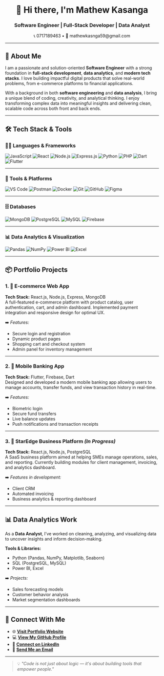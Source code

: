 <!-- Portfolio Header -->

<h1 align="center">👋 Hi there, I'm Mathew Kasanga</h1>
<h3 align="center">Software Engineer | Full-Stack Developer | Data Analyst</h3>

<p align="center">
📞 0717189463 • 📧 mathewkasnga59@gmail.com  
</p>

---

## 🚀 About Me

I am a passionate and solution-oriented **Software Engineer** with a strong foundation in **full-stack development**, **data analytics**, and **modern tech stacks**. I love building impactful digital products that solve real-world problems, from e-commerce platforms to financial applications.

With a background in both **software engineering** and **data analysis**, I bring a unique blend of coding, creativity, and analytical thinking. I enjoy transforming complex data into meaningful insights and delivering clean, scalable code across both front and back ends.

---

## 🛠️ Tech Stack & Tools

### 👨‍💻 Languages & Frameworks
![JavaScript](https://img.shields.io/badge/-JavaScript-F7DF1E?style=flat&logo=javascript&logoColor=black)
![React](https://img.shields.io/badge/-React-61DAFB?style=flat&logo=react&logoColor=black)
![Node.js](https://img.shields.io/badge/-Node.js-339933?style=flat&logo=node.js&logoColor=white)
![Express.js](https://img.shields.io/badge/-Express.js-000000?style=flat&logo=express&logoColor=white)
![Python](https://img.shields.io/badge/-Python-3776AB?style=flat&logo=python&logoColor=white)
![PHP](https://img.shields.io/badge/-PHP-777BB4?style=flat&logo=php&logoColor=white)
![Dart](https://img.shields.io/badge/-Dart-0175C2?style=flat&logo=dart&logoColor=white)
![Flutter](https://img.shields.io/badge/-Flutter-02569B?style=flat&logo=flutter&logoColor=white)

---

### 🧰 Tools & Platforms
![VS Code](https://img.shields.io/badge/-VS%20Code-007ACC?style=flat&logo=visual-studio-code&logoColor=white)
![Postman](https://img.shields.io/badge/-Postman-FF6C37?style=flat&logo=postman&logoColor=white)
![Docker](https://img.shields.io/badge/-Docker-2496ED?style=flat&logo=docker&logoColor=white)
![Git](https://img.shields.io/badge/-Git-F05032?style=flat&logo=git&logoColor=white)
![GitHub](https://img.shields.io/badge/-GitHub-181717?style=flat&logo=github&logoColor=white)
![Figma](https://img.shields.io/badge/-Figma-F24E1E?style=flat&logo=figma&logoColor=white)

---

### 🗄️ Databases
![MongoDB](https://img.shields.io/badge/-MongoDB-47A248?style=flat&logo=mongodb&logoColor=white)
![PostgreSQL](https://img.shields.io/badge/-PostgreSQL-336791?style=flat&logo=postgresql&logoColor=white)
![MySQL](https://img.shields.io/badge/-MySQL-4479A1?style=flat&logo=mysql&logoColor=white)
![Firebase](https://img.shields.io/badge/-Firebase-FFCA28?style=flat&logo=firebase&logoColor=black)

---

### 📊 Data Analytics & Visualization
![Pandas](https://img.shields.io/badge/-Pandas-150458?style=flat&logo=pandas&logoColor=white)
![NumPy](https://img.shields.io/badge/-NumPy-013243?style=flat&logo=numpy&logoColor=white)
![Power BI](https://img.shields.io/badge/-Power%20BI-F2C811?style=flat&logo=power-bi&logoColor=black)
![Excel](https://img.shields.io/badge/-Excel-217346?style=flat&logo=microsoft-excel&logoColor=white)


---

## 📦 Portfolio Projects

### 1. 🛒 E-commerce Web App  
**Tech Stack:** React.js, Node.js, Express, MongoDB  
A full-featured e-commerce platform with product catalog, user authentication, cart, and admin dashboard. Implemented payment integration and responsive design for optimal UX.

➡️ *Features:*  
- Secure login and registration  
- Dynamic product pages  
- Shopping cart and checkout system  
- Admin panel for inventory management  

---

### 2. 📱 Mobile Banking App  
**Tech Stack:** Flutter, Firebase, Dart  
Designed and developed a modern mobile banking app allowing users to manage accounts, transfer funds, and view transaction history in real-time.

➡️ *Features:*  
- Biometric login  
- Secure fund transfers  
- Live balance updates  
- Push notifications and transaction receipts  

---

### 3. 🚀 StarEdge Business Platform *(In Progress)*  
**Tech Stack:** React.js, Node.js, PostgreSQL  
A SaaS business platform aimed at helping SMEs manage operations, sales, and reporting. Currently building modules for client management, invoicing, and analytics dashboard.

➡️ *Features in development:*  
- Client CRM  
- Automated invoicing  
- Business analytics & reporting dashboard  

---

## 📊 Data Analytics Work

As a **Data Analyst**, I’ve worked on cleaning, analyzing, and visualizing data to uncover insights and inform decision-making.

**Tools & Libraries:**  
- Python (Pandas, NumPy, Matplotlib, Seaborn)  
- SQL (PostgreSQL, MySQL)  
- Power BI, Excel

➡️ *Projects:*  
- Sales forecasting models  
- Customer behavior analysis  
- Market segmentation dashboards  

---

## 🔗 Connect With Me

- 🌐 [**Visit Portfolio Website**](https://preview--dev-mathew-folio.lovable.app/)
- 💻 [**View My GitHub Profile**](https://github.com/mathew512)
- 💼 [**Connect on LinkedIn**](https://www.linkedin.com/in/mathew-kasanga-10368022a/)
- 📧 [**Send Me an Email**](mailto:mathewkasnga59@gmail.com)



---

> 💡 *"Code is not just about logic — it's about building tools that empower people."*

